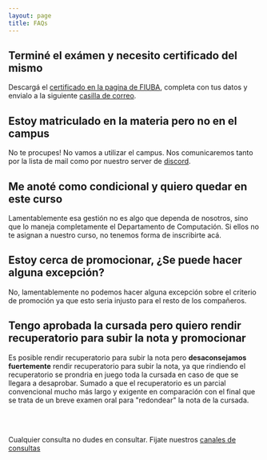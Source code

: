 ```yaml
---
layout: page
title: FAQs
---
```


## Terminé el exámen y necesito certificado del mismo

Descargá el [certificado en la pagina de FIUBA](https://cms.fi.uba.ar/uploads/CONSTANCIA_POR_RENDIR_EXAMEN_2021_726815957f.pdf), completa con tus datos y envialo a la siguiente <a href="https://mail.google.com/mail/?view=cm&fs=1&to=lleveroni@fi.uba.ar&cc=fiuba-algoritmos-iii-doc@googlegroups.com" target="_blank"> casilla de correo</a>.

## Estoy matriculado en la materia pero no en el campus

No te procupes! No vamos a utilizar el campus. Nos comunicaremos tanto por la lista de mail como por nuestro server de [discord](https://discord.gg/3A5bbVKywa).

## Me anoté como condicional y quiero quedar en este curso

Lamentablemente esa gestión no es algo que dependa de nosotros, sino que lo maneja completamente el Departamento de Computación. Si ellos no te asignan a nuestro curso, no tenemos forma de inscribirte acá.

## Estoy cerca de promocionar, ¿Se puede hacer alguna excepción?

No, lamentablemente no podemos hacer alguna excepción sobre el criterio de promoción ya que esto seria injusto para el resto de los compañeros.

## Tengo aprobada la cursada pero quiero rendir recuperatorio para subir la nota y promocionar

Es posible rendir recuperatorio para subir la nota pero **desaconsejamos fuertemente** rendir recuperatorio para subir la nota, ya que rindiendo el recuperatorio se prondria en juego toda la cursada en caso de que se llegara a desaprobar. Sumado a que el recuperatorio es un parcial convencional mucho más largo y exigente en comparación con el final que se trata de un breve examen oral para "redondear" la nota de la cursada.

<br><br>

<p class="text-muted">Cualquier consulta no dudes en consultar. Fijate nuestros <a href="/#canales-consultas">canales de consultas</a></p>
